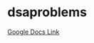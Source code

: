 # dsaproblems


[Google Docs Link](https://docs.google.com/spreadsheets/d/1JEkUIF3TvlaG-q2jvWuIKHBlNGXPKlYvlwEnX83MrGA/edit#gid=0)
